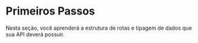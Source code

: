 # Primeiros Passos

Nesta seção, você aprenderá a estrutura de rotas e tipagem de dados que sua API deverá possuir.
